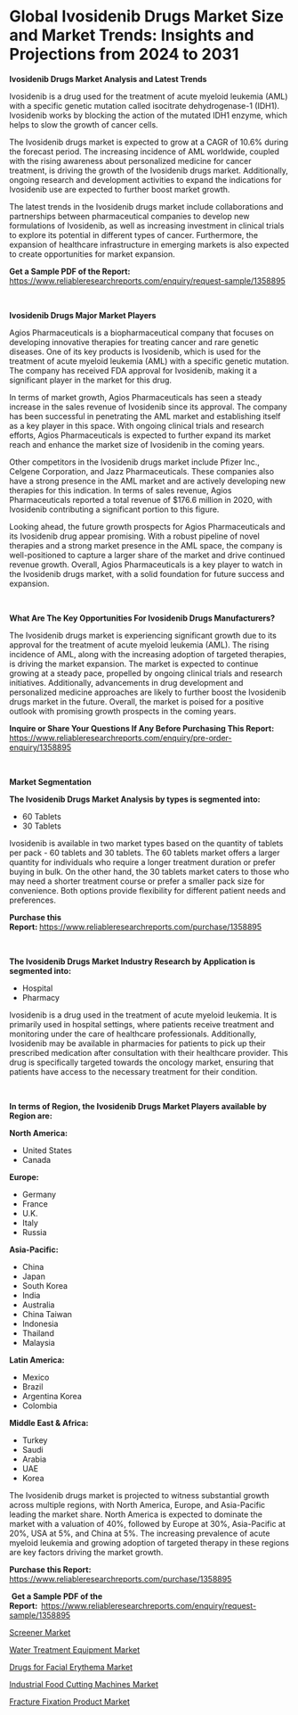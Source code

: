 <p><h1>Global Ivosidenib Drugs Market Size and Market Trends: Insights and Projections from 2024 to 2031</h1></p><p><strong>Ivosidenib Drugs Market Analysis and Latest Trends</strong></p>
<p><p>Ivosidenib is a drug used for the treatment of acute myeloid leukemia (AML) with a specific genetic mutation called isocitrate dehydrogenase-1 (IDH1). Ivosidenib works by blocking the action of the mutated IDH1 enzyme, which helps to slow the growth of cancer cells.</p><p>The Ivosidenib drugs market is expected to grow at a CAGR of 10.6% during the forecast period. The increasing incidence of AML worldwide, coupled with the rising awareness about personalized medicine for cancer treatment, is driving the growth of the Ivosidenib drugs market. Additionally, ongoing research and development activities to expand the indications for Ivosidenib use are expected to further boost market growth.</p><p>The latest trends in the Ivosidenib drugs market include collaborations and partnerships between pharmaceutical companies to develop new formulations of Ivosidenib, as well as increasing investment in clinical trials to explore its potential in different types of cancer. Furthermore, the expansion of healthcare infrastructure in emerging markets is also expected to create opportunities for market expansion.</p></p>
<p><strong>Get a Sample PDF of the Report:&nbsp;</strong> <a href="https://www.reliableresearchreports.com/enquiry/request-sample/1358895">https://www.reliableresearchreports.com/enquiry/request-sample/1358895</a></p>
<p>&nbsp;</p>
<p><strong>Ivosidenib Drugs Major Market Players</strong></p>
<p><p>Agios Pharmaceuticals is a biopharmaceutical company that focuses on developing innovative therapies for treating cancer and rare genetic diseases. One of its key products is Ivosidenib, which is used for the treatment of acute myeloid leukemia (AML) with a specific genetic mutation. The company has received FDA approval for Ivosidenib, making it a significant player in the market for this drug.</p><p>In terms of market growth, Agios Pharmaceuticals has seen a steady increase in the sales revenue of Ivosidenib since its approval. The company has been successful in penetrating the AML market and establishing itself as a key player in this space. With ongoing clinical trials and research efforts, Agios Pharmaceuticals is expected to further expand its market reach and enhance the market size of Ivosidenib in the coming years.</p><p>Other competitors in the Ivosidenib drugs market include Pfizer Inc., Celgene Corporation, and Jazz Pharmaceuticals. These companies also have a strong presence in the AML market and are actively developing new therapies for this indication. In terms of sales revenue, Agios Pharmaceuticals reported a total revenue of $176.6 million in 2020, with Ivosidenib contributing a significant portion to this figure.</p><p>Looking ahead, the future growth prospects for Agios Pharmaceuticals and its Ivosidenib drug appear promising. With a robust pipeline of novel therapies and a strong market presence in the AML space, the company is well-positioned to capture a larger share of the market and drive continued revenue growth. Overall, Agios Pharmaceuticals is a key player to watch in the Ivosidenib drugs market, with a solid foundation for future success and expansion.</p></p>
<p>&nbsp;</p>
<p><strong>What Are The Key Opportunities For Ivosidenib Drugs Manufacturers?</strong></p>
<p><p>The Ivosidenib drugs market is experiencing significant growth due to its approval for the treatment of acute myeloid leukemia (AML). The rising incidence of AML, along with the increasing adoption of targeted therapies, is driving the market expansion. The market is expected to continue growing at a steady pace, propelled by ongoing clinical trials and research initiatives. Additionally, advancements in drug development and personalized medicine approaches are likely to further boost the Ivosidenib drugs market in the future. Overall, the market is poised for a positive outlook with promising growth prospects in the coming years.</p></p>
<p><strong>Inquire or Share Your Questions If Any Before Purchasing This Report:</strong> <a href="https://www.reliableresearchreports.com/enquiry/pre-order-enquiry/1358895">https://www.reliableresearchreports.com/enquiry/pre-order-enquiry/1358895</a></p>
<p>&nbsp;</p>
<p><strong>Market Segmentation</strong></p>
<p><strong>The Ivosidenib Drugs Market Analysis by types is segmented into:</strong></p>
<p><ul><li>60 Tablets</li><li>30 Tablets</li></ul></p>
<p><p>Ivosidenib is available in two market types based on the quantity of tablets per pack - 60 tablets and 30 tablets. The 60 tablets market offers a larger quantity for individuals who require a longer treatment duration or prefer buying in bulk. On the other hand, the 30 tablets market caters to those who may need a shorter treatment course or prefer a smaller pack size for convenience. Both options provide flexibility for different patient needs and preferences.</p></p>
<p><strong>Purchase this Report:&nbsp;</strong><a href="https://www.reliableresearchreports.com/purchase/1358895">https://www.reliableresearchreports.com/purchase/1358895</a></p>
<p>&nbsp;</p>
<p><strong>The Ivosidenib Drugs Market Industry Research by Application is segmented into:</strong></p>
<p><ul><li>Hospital</li><li>Pharmacy</li></ul></p>
<p><p>Ivosidenib is a drug used in the treatment of acute myeloid leukemia. It is primarily used in hospital settings, where patients receive treatment and monitoring under the care of healthcare professionals. Additionally, Ivosidenib may be available in pharmacies for patients to pick up their prescribed medication after consultation with their healthcare provider. This drug is specifically targeted towards the oncology market, ensuring that patients have access to the necessary treatment for their condition.</p></p>
<p>&nbsp;</p>
<p><strong>In terms of Region, the Ivosidenib Drugs Market Players available by Region are:</strong></p>
<p>
    <p> <strong> North America: </strong>
        <ul>
            <li>United States</li>
            <li>Canada</li>
        </ul>
        </p> 
    <p> <strong> Europe: </strong>
        <ul>
            <li>Germany</li>
            <li>France</li>
            <li>U.K.</li>
            <li>Italy</li>
            <li>Russia</li>
        </ul>
        </p> 
    <p> <strong> Asia-Pacific: </strong>
        <ul>
            <li>China</li>
            <li>Japan</li>
            <li>South Korea</li>
            <li>India</li>
            <li>Australia</li>
            <li>China Taiwan</li>
            <li>Indonesia</li>
            <li>Thailand</li>
            <li>Malaysia</li>
        </ul>
        </p> 
    <p> <strong> Latin America: </strong>
        <ul>
            <li>Mexico</li>
            <li>Brazil</li>
            <li>Argentina Korea</li>
            <li>Colombia</li>
        </ul>
        </p> 
    <p> <strong> Middle East & Africa: </strong>
        <ul>
            <li>Turkey</li>
            <li>Saudi</li>
            <li>Arabia</li>
            <li>UAE</li>
            <li>Korea</li>
        </ul>
    </p>
    </p>
<p><p>The Ivosidenib drugs market is projected to witness substantial growth across multiple regions, with North America, Europe, and Asia-Pacific leading the market share. North America is expected to dominate the market with a valuation of 40%, followed by Europe at 30%, Asia-Pacific at 20%, USA at 5%, and China at 5%. The increasing prevalence of acute myeloid leukemia and growing adoption of targeted therapy in these regions are key factors driving the market growth.</p></p>
<p><strong>Purchase this Report: </strong><a href="https://www.reliableresearchreports.com/purchase/1358895">https://www.reliableresearchreports.com/purchase/1358895</a></p>
<p>&nbsp;<strong>Get a Sample PDF of the Report:&nbsp;&nbsp;</strong><a href="https://www.reliableresearchreports.com/enquiry/request-sample/1358895">https://www.reliableresearchreports.com/enquiry/request-sample/1358895</a></p>
<p><strong></strong></p>
<p><p><a href="https://medium.com/p/0a176745121b/edit">Screener Market</a></p><p><a href="https://medium.com/p/b539e0785659/edit">Water Treatment Equipment Market</a></p><p><a href="https://github.com/castoriffic/Market-Research-Report-List-3/blob/main/drugs-for-facial-erythema-market.md">Drugs for Facial Erythema Market</a></p><p><a href="https://medium.com/p/83c4d8c6c4a8/edit">Industrial Food Cutting Machines Market</a></p><p><a href="https://github.com/aashishrp02/Market-Research-Report-List-2/blob/main/fracture-fixation-product-market.md">Fracture Fixation Product Market</a></p></p>